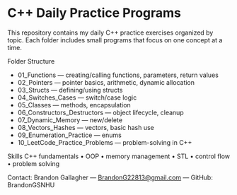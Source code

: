 # C++ Daily Practice Programs

This repository contains my daily C++ practice exercises organized by topic.
Each folder includes small programs that focus on one concept at a time.

Folder Structure
- 01_Functions — creating/calling functions, parameters, return values
- 02_Pointers — pointer basics, arithmetic, dynamic allocation
- 03_Structs — defining/using structs
- 04_Switches_Cases — switch/case logic
- 05_Classes — methods, encapsulation
- 06_Constructors_Destructors — object lifecycle, cleanup
- 07_Dynamic_Memory — new/delete
- 08_Vectors_Hashes — vectors, basic hash use
- 09_Enumeration_Practice — enums 
- 10_LeetCode_Practice_Problems — problem-solving in C++

Skills
C++ fundamentals • OOP • memory management • STL • control flow • problem solving

Contact: Brandon Gallagher — BrandonG22813@gmail.com — GitHub: BrandonGSNHU
